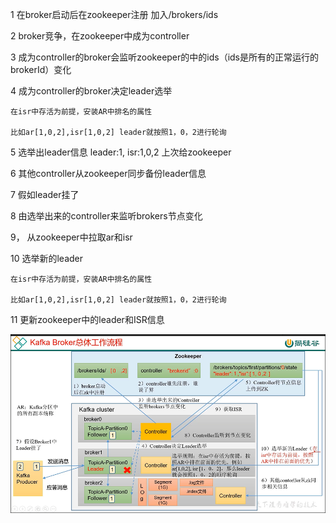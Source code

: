1   在broker启动后在zookeeper注册 加入/brokers/ids

2   broker竞争，在zookeeper中成为controller

3   成为controller的broker会监听zookeeper的中的ids（ids是所有的正常运行的brokerId）变化

4   成为controller的broker决定leader选举

    在isr中存活为前提，安装AR中排名的属性

    比如ar[1,0,2],isr[1,0,2] leader就按照1，0，2进行轮询

5   选举出leader信息 leader:1, isr:1,0,2  上次给zookeeper

6   其他controller从zookeeper同步备份leader信息

7   假如leader挂了

8   由选举出来的controller来监听brokers节点变化

9， 从zookeeper中拉取ar和isr

10  选举新的leader

    在isr中存活为前提，安装AR中排名的属性

    比如ar[1,0,2],isr[1,0,2] leader就按照1，0，2进行轮询


11 更新zookeeper中的leader和ISR信息


![img_42.png](img_42.png)
